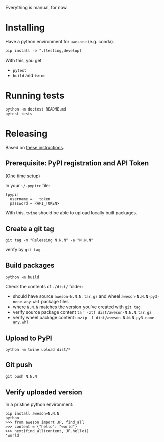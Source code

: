 Everything is manual, for now.

# Installing

Have a python environment for `awesone` (e.g. conda).

```
pip install -e ".[testing,develop]
```

With this, you get
- `pytest`
- `build` and  `twine`

# Running tests

```
python -m doctest README.md
pytest tests
```

# Releasing

Based on [these instructions](https://packaging.python.org/en/latest/tutorials/packaging-projects/).

## Prerequisite: PyPI registration and API Token

(One time setup)

In your `~/.pypirc` file:

```
[pypi]
  username = __token__
  password = <API_TOKEN>
```

With this, `twine` should be able to upload locally built packages.

## Create a git tag

```
git tag -m "Releasing N.N.N" -a "N.N.N"
```

verify by `git tag`.

## Build packages

```
python -m build
```

Check the contents of `./dist/` folder:
- should have source `aweson-N.N.N.tar.gz` and wheel `aweson-N.N.N-py3-none-any.whl` package files
- where `N.N.N` matches the version you've created with `git tag`
- verify source package content `tar -ztf dist/aweson-N.N.N.tar.gz`
- verify wheel package content `unzip -l dist/aweson-N.N.N-py3-none-any.whl`

## Upload to PyPI

```
python -m twine upload dist/*
```

## Git push

```
git push N.N.N
```

## Verify uploaded version

In a pristine python environment:

```
pip install aweson=N.N.N
python
>>> from aweson import JP, find_all
>>> content = {"hello": "world"}
>>> next(find_all(content, JP.hello))
'world'
```
